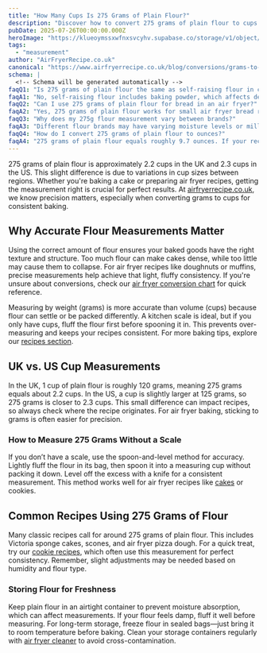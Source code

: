 ```yaml
---
title: "How Many Cups Is 275 Grams of Plain Flour?"
description: "Discover how to convert 275 grams of plain flour to cups for perfect baking results every time. Includes UK and US measurements."
pubDate: 2025-07-26T00:00:00.000Z
heroImage: "https://klueoymssxwfnxsvcyhv.supabase.co/storage/v1/object/public/Shmucket/how-many-cups-is-275-grams-of-plain-flour.png"
tags:
  - "measurement"
author: "AirFryerRecipe.co.uk"
canonical: "https://www.airfryerrecipe.co.uk/blog/conversions/grams-to-cups/how-many-cups-is-275-grams-of-plain-flour"
schema: |
  <!-- Schema will be generated automatically -->
faqQ1: "Is 275 grams of plain flour the same as self-raising flour in cups?"
faqA1: "No, self-raising flour includes baking powder, which affects density. While the cup measurement may be similar, substituting plain flour for self-raising requires adding raising agents. For accuracy, always check the recipe requirements or use a conversion chart."
faqQ2: "Can I use 275 grams of plain flour for bread in an air fryer?"
faqA2: "Yes, 275 grams of plain flour works for small air fryer bread recipes. However, bread flour has higher protein content for better gluten development. If using plain flour, consider adding a bit more yeast or kneading longer for a better rise."
faqQ3: "Why does my 275g flour measurement vary between brands?"
faqA3: "Different flour brands may have varying moisture levels or milling processes, affecting density. Always fluff the flour before measuring and consider weighing for consistency. For air fryer baking, sticking to one trusted brand helps maintain recipe reliability."
faqQ4: "How do I convert 275 grams of plain flour to ounces?"
faqA4: "275 grams of plain flour equals roughly 9.7 ounces. If your recipe uses ounces, multiply grams by 0.035 to convert. For air fryer recipes, weighing ingredients is often easier than volume measurements for precise results."
---
```

<p>275 grams of plain flour is approximately 2.2 cups in the UK and 2.3 cups in the US. This slight difference is due to variations in cup sizes between regions. Whether you're baking a cake or preparing air fryer recipes, getting the measurement right is crucial for perfect results. At <a href=https://www.airfryerrecipe.co.uk>airfryerrecipe.co.uk</a>, we know precision matters, especially when converting grams to cups for consistent baking.</p>  

<h2>Why Accurate Flour Measurements Matter</h2>  
<p>Using the correct amount of flour ensures your baked goods have the right texture and structure. Too much flour can make cakes dense, while too little may cause them to collapse. For air fryer recipes like doughnuts or muffins, precise measurements help achieve that light, fluffy consistency. If you're unsure about conversions, check our <a href=https://www.airfryerrecipe.co.uk/air-fryer-conversion-chart>air fryer conversion chart</a> for quick reference.</p>  

<p>Measuring by weight (grams) is more accurate than volume (cups) because flour can settle or be packed differently. A kitchen scale is ideal, but if you only have cups, fluff the flour first before spooning it in. This prevents over-measuring and keeps your recipes consistent. For more baking tips, explore our <a href=https://www.airfryerrecipe.co.uk/recipes>recipes section</a>.</p>  

<h2>UK vs. US Cup Measurements</h2>  
<p>In the UK, 1 cup of plain flour is roughly 120 grams, meaning 275 grams equals about 2.2 cups. In the US, a cup is slightly larger at 125 grams, so 275 grams is closer to 2.3 cups. This small difference can impact recipes, so always check where the recipe originates. For air fryer baking, sticking to grams is often easier for precision.</p>  

<h3>How to Measure 275 Grams Without a Scale</h3>  
<p>If you don’t have a scale, use the spoon-and-level method for accuracy. Lightly fluff the flour in its bag, then spoon it into a measuring cup without packing it down. Level off the excess with a knife for a consistent measurement. This method works well for air fryer recipes like <a href=https://www.airfryerrecipe.co.uk/recipe-category/cakes>cakes</a> or cookies.</p>  

<h2>Common Recipes Using 275 Grams of Flour</h2>  
<p>Many classic recipes call for around 275 grams of plain flour. This includes Victoria sponge cakes, scones, and air fryer pizza dough. For a quick treat, try our <a href=https://www.airfryerrecipe.co.uk/recipe-category/cookies>cookie recipes</a>, which often use this measurement for perfect consistency. Remember, slight adjustments may be needed based on humidity and flour type.</p>  

<h3>Storing Flour for Freshness</h3>  
<p>Keep plain flour in an airtight container to prevent moisture absorption, which can affect measurements. If your flour feels damp, fluff it well before measuring. For long-term storage, freeze flour in sealed bags—just bring it to room temperature before baking. Clean your storage containers regularly with <a href=https://www.airfryerrecipe.co.uk/air-fryer-cleaner>air fryer cleaner</a> to avoid cross-contamination.</p>
